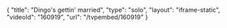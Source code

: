 {
    "title": "Dingo's gettin' married",
    "type": "solo",
    "layout": "iframe-static",
    "videoId": "160919",
    "url": "\/tvpembed\/160919"
}